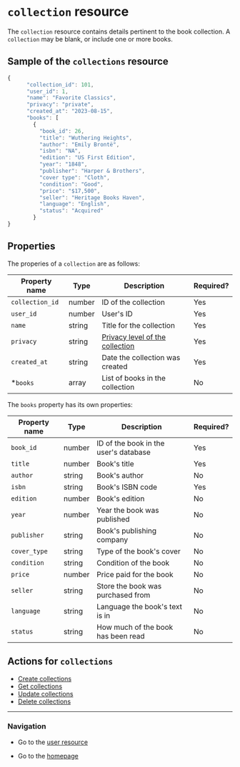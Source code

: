 

# `collection` resource
The `collection` resource contains details pertinent to the book collection. A `collection` may be blank, or include one or more books.


## Sample of the `collections` resource

```js
{
      "collection_id": 101,
      "user_id": 1,
      "name": "Favorite Classics",
      "privacy": "private",
      "created_at": "2023-08-15",
      "books": [
        {
          "book_id": 26,
          "title": "Wuthering Heights",
          "author": "Emily Brontë",
          "isbn": "NA",
          "edition": "US First Edition",
          "year": "1848",
          "publisher": "Harper & Brothers",
          "cover type": "Cloth",
          "condition": "Good",
          "price": "$17,500",
          "seller": "Heritage Books Haven",
          "language": "English",
          "status": "Acquired"
        }
}
```

## Properties

The properies of a `collection` are as follows:

| Property name | Type | Description | Required? |
| ------------- | ----------- | ----------- | ----------- |
| `collection_id` | number | ID of the collection | Yes |
| `user_id` | number | User's ID  | Yes |
| `name` | string | Title for the collection  | Yes |
| `privacy` | string | [Privacy level of the collection](privacy.md)  | Yes |
| `created_at` | string | Date the collection was created  | Yes |
| *`books` | array | List of books in the collection  | No |  
  

The `books` property has its own properties:

| Property name | Type | Description | Required? |
| ------------- | ----------- | ----------- | ----------- |
| `book_id` | number | ID of the book in the user's database | Yes |
| `title` | number | Book's title  | Yes |
| `author` | string | Book's author  | No |
| `isbn` | string | Book's ISBN code  | Yes |
| `edition` | number | Book's edition  | No |
| `year` | number | Year the book was published  | No |
| `publisher` | string | Book's publishing company | No |
| `cover_type` | string | Type of the book's cover  | No |
| `condition` | string | Condition of the book  | No |
| `price` | number | Price paid for the book | No |
| `seller` | string | Store the book was purchased from  | No |
| `language` | string | Language the book's text is in  | No |
| `status` | string | How much of the book has been read  | No |
  


## Actions for `collections`

* [Create collections](./CRUD-topics/add-collections.md)
* [Get collections](./CRUD-topics/get-collections.md)
* [Update collections](./CRUD-topics/update-collections.md)
* [Delete collections](./CRUD-topics/delete-collections.md)

---
### Navigation

* Go to the [user resource](./user.md)

* Go to the [homepage](https://cnjoyce1225.github.io/the-archivist/)
